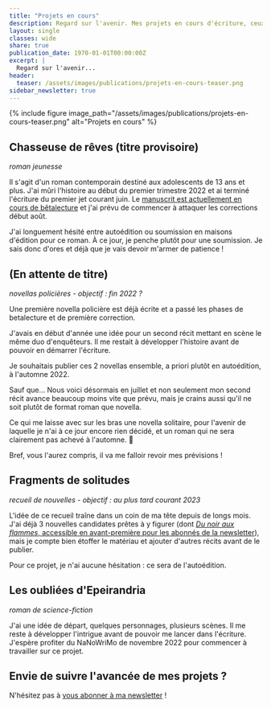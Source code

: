 ```yaml
---
title: "Projets en cours"
description: Regard sur l'avenir. Mes projets en cours d'écriture, ceux à paraître, ceux qui attendent que les autres leur laissent la place...
layout: single
classes: wide
share: true
publication_date: 1970-01-01T00:00:00Z
excerpt: |
  Regard sur l'avenir...
header:
  teaser: /assets/images/publications/projets-en-cours-teaser.png
sidebar_newsletter: true
---
```


{% include figure image_path="/assets/images/publications/projets-en-cours-teaser.png" alt="Projets en cours" %}

## Chasseuse de rêves (titre provisoire)

*roman jeunesse*

Il s'agit d'un roman contemporain destiné aux adolescents de 13 ans et plus. J'ai mûri l'histoire au début du premier trimestre 2022 et ai terminé l'écriture du premier jet courant juin. Le [manuscrit est actuellement en cours de bêtalecture](/lecture/jeunesse/2022/06/23/b%C3%AAta-lecture-chasseuse-de-r%C3%AAves.html) et j'ai prévu de commencer à attaquer les corrections début août.

J'ai longuement hésité entre autoédition ou soumission en maisons d'édition pour ce roman. À ce jour, je penche plutôt pour une soumission. Je sais donc d'ores et déjà que je vais devoir m'armer de patience&nbsp;!


## (En attente de titre)

*novellas policières - objectif&nbsp;: fin 2022&nbsp;?*

Une première novella policière est déjà écrite et a passé les phases de betalecture et de première correction.

J'avais en début d'année une idée pour un second récit mettant en scène le même duo d'enquêteurs. Il me restait à développer l'histoire avant de pouvoir en démarrer l'écriture.

Je souhaitais publier ces 2 novellas ensemble, a priori plutôt en autoédition, à l'automne 2022.

Sauf que&hellip; Nous voici désormais en juillet et non seulement mon second récit avance beaucoup moins vite que prévu, mais je crains aussi qu'il ne soit plutôt de format roman que novella.

Ce qui me laisse avec sur les bras une novella solitaire, pour l'avenir de laquelle je n'ai à ce jour encore rien décidé, et un roman qui ne sera clairement pas achevé à l'automne. 🤔

Bref, vous l'aurez compris, il va me falloir revoir mes prévisions&nbsp;!


## Fragments de solitudes

*recueil de nouvelles - objectif&nbsp;: au plus tard courant 2023*

L'idée de ce recueil traîne dans un coin de ma tête depuis de longs mois. J'ai déjà 3 nouvelles candidates prêtes à y figurer (dont [*Du noir aux flammes*, accessible en avant-première pour les abonnés de la newsletter](/bonus#textes-à-télécharger)), mais je compte bien étoffer le matériau et ajouter d'autres récits avant de le publier.

Pour ce projet, je n'ai aucune hésitation&nbsp;: ce sera de l'autoédition.


## Les oubliées d'Epeirandria

*roman de science-fiction*

J'ai une idée de départ, quelques personnages, plusieurs scènes. Il me reste à développer l'intrigue avant de pouvoir me lancer dans l'écriture. J'espère profiter du NaNoWriMo de novembre 2022 pour commencer à travailler sur ce projet.



## Envie de suivre l'avancée de mes projets&nbsp;?

N'hésitez pas à <a href="{{ '/bonus' | relative_url }}">vous abonner à ma newsletter</a>&nbsp;!

